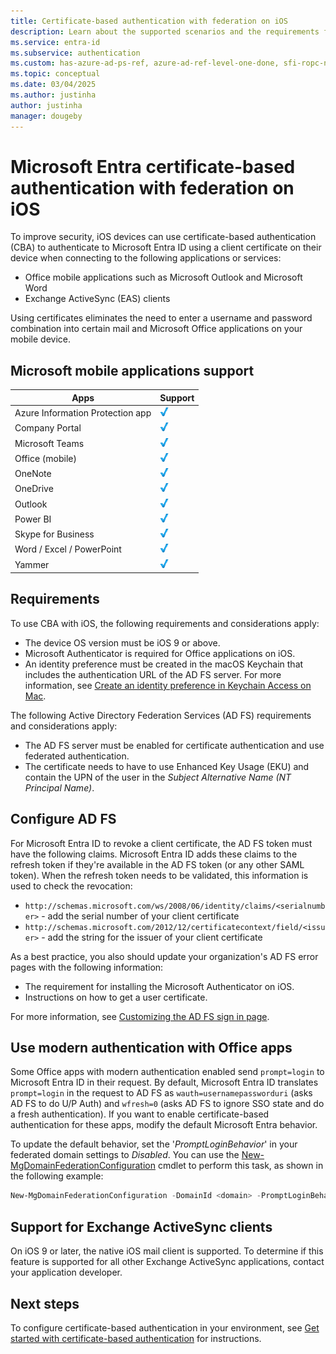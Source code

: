 ```yaml
---
title: Certificate-based authentication with federation on iOS
description: Learn about the supported scenarios and the requirements for configuring certificate-based authentication for Microsoft Entra ID in solutions with iOS devices
ms.service: entra-id
ms.subservice: authentication
ms.custom: has-azure-ad-ps-ref, azure-ad-ref-level-one-done, sfi-ropc-nochange
ms.topic: conceptual
ms.date: 03/04/2025
ms.author: justinha
author: justinha
manager: dougeby
---
```

# Microsoft Entra certificate-based authentication with federation on iOS

To improve security, iOS devices can use certificate-based authentication (CBA) to authenticate to Microsoft Entra ID using a client certificate on their device when connecting to the following applications or services:

* Office mobile applications such as Microsoft Outlook and Microsoft Word
* Exchange ActiveSync (EAS) clients

Using certificates eliminates the need to enter a username and password combination into certain mail and Microsoft Office applications on your mobile device.


## Microsoft mobile applications support

| Apps | Support |
| --- | --- |
| Azure Information Protection app |![Check mark signifying support for this application][1] |
| Company Portal |![Check mark signifying support for this application][1] |
| Microsoft Teams |![Check mark signifying support for this application][1] |
| Office (mobile) |![Check mark signifying support for this application][1] |
| OneNote |![Check mark signifying support for this application][1] |
| OneDrive |![Check mark signifying support for this application][1] |
| Outlook |![Check mark signifying support for this application][1] |
| Power BI |![Check mark signifying support for this application][1] |
| Skype for Business |![Check mark signifying support for this application][1] |
| Word / Excel / PowerPoint |![Check mark signifying support for this application][1] |
| Yammer |![Check mark signifying support for this application][1] |

## Requirements

To use CBA with iOS, the following requirements and considerations apply:

* The device OS version must be iOS 9 or above.
* Microsoft Authenticator is required for Office applications on iOS.
* An identity preference must be created in the macOS Keychain that includes the authentication URL of the AD FS server. For more information, see [Create an identity preference in Keychain Access on Mac](https://support.apple.com/guide/keychain-access/create-an-identity-preference-kyca6343b6c9/mac).

The following Active Directory Federation Services (AD FS) requirements and considerations apply:

* The AD FS server must be enabled for certificate authentication and use federated authentication.
* The certificate needs to have to use Enhanced Key Usage (EKU) and contain the UPN of the user in the *Subject Alternative Name (NT Principal Name)*.

## Configure AD FS

For Microsoft Entra ID to revoke a client certificate, the AD FS token must have the following claims. Microsoft Entra ID adds these claims to the refresh token if they're available in the AD FS token (or any other SAML token). When the refresh token needs to be validated, this information is used to check the revocation:

* `http://schemas.microsoft.com/ws/2008/06/identity/claims/<serialnumber>` - add the serial number of your client certificate
* `http://schemas.microsoft.com/2012/12/certificatecontext/field/<issuer>` - add the string for the issuer of your client certificate

As a best practice, you also should update your organization's AD FS error pages with the following information:

* The requirement for installing the Microsoft Authenticator on iOS.
* Instructions on how to get a user certificate.

For more information, see [Customizing the AD FS sign in page](/previous-versions/windows/it-pro/windows-server-2012-R2-and-2012/dn280950(v=ws.11)).

## Use modern authentication with Office apps

Some Office apps with modern authentication enabled send `prompt=login` to Microsoft Entra ID in their request. By default, Microsoft Entra ID translates `prompt=login` in the request to AD FS as `wauth=usernamepassworduri` (asks AD FS to do U/P Auth) and `wfresh=0` (asks AD FS to ignore SSO state and do a fresh authentication). If you want to enable certificate-based authentication for these apps, modify the default Microsoft Entra behavior.

To update the default behavior, set the '*PromptLoginBehavior*' in your federated domain settings to *Disabled*. You can use the [New-MgDomainFederationConfiguration](/powershell/module/microsoft.graph.identity.directorymanagement/new-mgdomainfederationconfiguration) cmdlet to perform this task, as shown in the following example:

```powershell
New-MgDomainFederationConfiguration -DomainId <domain> -PromptLoginBehavior "disabled"
```

## Support for Exchange ActiveSync clients

On iOS 9 or later, the native iOS mail client is supported. To determine if this feature is supported for all other Exchange ActiveSync applications, contact your application developer.

## Next steps

To configure certificate-based authentication in your environment, see [Get started with certificate-based authentication](./certificate-based-authentication-federation-get-started.md) for instructions.

<!--Image references-->
[1]: ./media/entra-certificate-based-authentication-ios/ic195031.png
